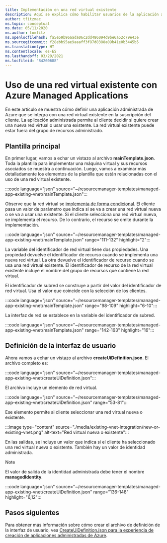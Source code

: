 ```yaml
---
title: Implementación en una red virtual existente
description: Aquí se explica cómo habilitar usuarios de la aplicación administrada para seleccionar una red virtual existente. La red virtual puede estar fuera de la aplicación administrada.
author: tfitzmac
ms.topic: conceptual
ms.date: 05/11/2020
ms.author: tomfitz
ms.openlocfilehash: fa5e59b96aada06c2dd486094d9be6a52c79e43e
ms.sourcegitcommit: f28ebb95ae9aaaff3f87d8388a09b41e0b3445b5
ms.translationtype: HT
ms.contentlocale: es-ES
ms.lasthandoff: 03/29/2021
ms.locfileid: "84260688"
---
```

# <a name="use-existing-virtual-network-with-azure-managed-applications"></a>Uso de una red virtual existente con Azure Managed Applications

En este artículo se muestra cómo definir una aplicación administrada de Azure que se integra con una red virtual existente en la suscripción del cliente. La aplicación administrada permite al cliente decidir si quiere crear una nueva red virtual o usar una existente. La red virtual existente puede estar fuera del grupo de recursos administrado.

## <a name="main-template"></a>Plantilla principal

En primer lugar, vamos a echar un vistazo al archivo **mainTemplate.json**. Toda la plantilla para implementar una máquina virtual y sus recursos asociados se muestra a continuación. Luego, vamos a examinar más detalladamente los elementos de la plantilla que están relacionadas con el uso de una red virtual existente.

:::code language="json" source="~/resourcemanager-templates/managed-app-existing-vnet/mainTemplate.json":::

Observe que la red virtual se [implementa de forma condicional](../templates/conditional-resource-deployment.md). El cliente pasa un valor de parámetro que indica si se va a crear una red virtual nueva o se va a usar una existente. Si el cliente selecciona una red virtual nueva, se implementa el recurso. De lo contrario, el recurso se omite durante la implementación.

:::code language="json" source="~/resourcemanager-templates/managed-app-existing-vnet/mainTemplate.json" range="111-132" highlight="2":::

La variable del identificador de red virtual tiene dos propiedades. Una propiedad devuelve el identificador de recurso cuando se implementa una nueva red virtual. La otra devuelve el identificador de recurso cuando se usa una red virtual existente. El identificador de recurso de la red virtual existente incluye el nombre del grupo de recursos que contiene la red virtual.

El identificador de subred se construye a partir del valor del identificador de red virtual. Usa el valor que coincide con la selección de los clientes.

:::code language="json" source="~/resourcemanager-templates/managed-app-existing-vnet/mainTemplate.json" range="98-109" highlight="6-10":::

La interfaz de red se establece en la variable del identificador de subred.

:::code language="json" source="~/resourcemanager-templates/managed-app-existing-vnet/mainTemplate.json" range="142-163" highlight="16":::

## <a name="ui-definition"></a>Definición de la interfaz de usuario

Ahora vamos a echar un vistazo al archivo **createUiDefinition.json**. El archivo completo es:

:::code language="json" source="~/resourcemanager-templates/managed-app-existing-vnet/createUiDefinition.json":::

El archivo incluye un elemento de red virtual.

:::code language="json" source="~/resourcemanager-templates/managed-app-existing-vnet/createUiDefinition.json" range="53-81":::

Ese elemento permite al cliente seleccionar una red virtual nueva o existente.

:::image type="content" source="./media/existing-vnet-integration/new-or-existing-vnet.png" alt-text="Red virtual nueva o existente":::

En las salidas, se incluye un valor que indica si el cliente ha seleccionado una red virtual nueva o existente. También hay un valor de identidad administrada.

> [!NOTE]
> El valor de salida de la identidad administrada debe tener el nombre **managedIdentity**.

:::code language="json" source="~/resourcemanager-templates/managed-app-existing-vnet/createUiDefinition.json" range="136-148" highlight="6,12":::

## <a name="next-steps"></a>Pasos siguientes

Para obtener más información sobre cómo crear el archivo de definición de la interfaz de usuario, vea [CreateUiDefinition.json para la experiencia de creación de aplicaciones administradas de Azure](create-uidefinition-overview.md).
